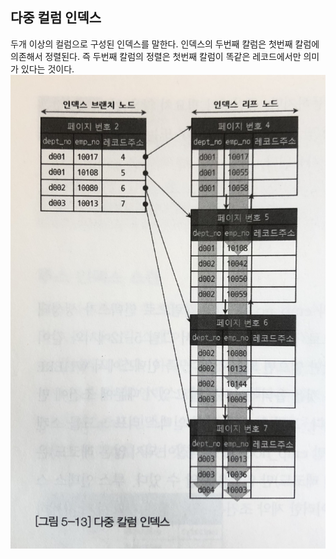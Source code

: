 ## 다중 컬럼 인덱스

두개 이상의 컬럼으로 구성된 인덱스를 말한다.
인덱스의 두번째 칼럼은 첫번째 칼럼에 의존해서 정렬된다. 즉 두번째 칼럼의 정렬은 첫번째 칼럼이 똑같은 레코드에서만 의미가 있다는 것이다.
![](compound_index.jpg)
